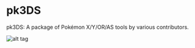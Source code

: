 # pk3DS
pk3DS: A package of Pokémon X/Y/OR/AS tools by various contributors.

![alt tag](http://i.imgur.com/TAXt3Il.png)
